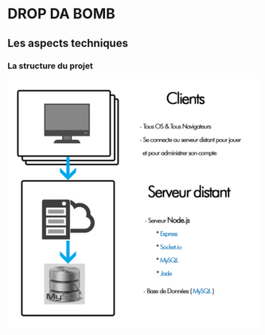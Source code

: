 # DROP DA BOMB
## Les aspects techniques

### La structure du projet

<img src="https://github.com/LucasL13/WORK-L3/blob/master/DDB/Documentation/Images/SCHEMA_STRUCTURE.png" width="600px"/>
 

